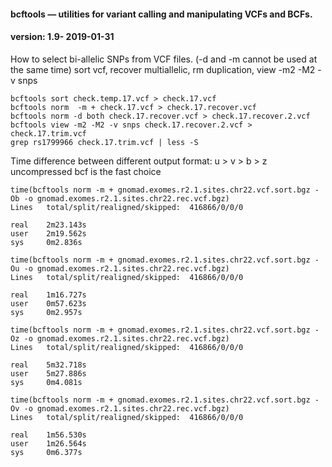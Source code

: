 #### bcftools — utilities for variant calling and manipulating VCFs and BCFs.
#### version: 1.9- 2019-01-31

How to select bi-allelic SNPs from VCF files. (-d and -m cannot be used at the same time)
sort vcf, recover multiallelic, rm duplication, view -m2 -M2 -v snps
```
bcftools sort check.temp.17.vcf > check.17.vcf
bcftools norm  -m + check.17.vcf > check.17.recover.vcf
bcftools norm -d both check.17.recover.vcf > check.17.recover.2.vcf
bcftools view -m2 -M2 -v snps check.17.recover.2.vcf > check.17.trim.vcf
grep rs1799966 check.17.trim.vcf | less -S 
```
Time difference between different output format: u > v > b > z
uncompressed bcf is the fast choice
```
time(bcftools norm -m + gnomad.exomes.r2.1.sites.chr22.vcf.sort.bgz -Ob -o gnomad.exomes.r2.1.sites.chr22.rec.vcf.bgz)
Lines   total/split/realigned/skipped:  416866/0/0/0

real    2m23.143s
user    2m19.562s
sys     0m2.836s

time(bcftools norm -m + gnomad.exomes.r2.1.sites.chr22.vcf.sort.bgz -Ou -o gnomad.exomes.r2.1.sites.chr22.rec.vcf.bgz)
Lines   total/split/realigned/skipped:  416866/0/0/0

real    1m16.727s
user    0m57.623s
sys     0m2.957s

time(bcftools norm -m + gnomad.exomes.r2.1.sites.chr22.vcf.sort.bgz -Oz -o gnomad.exomes.r2.1.sites.chr22.rec.vcf.bgz)
Lines   total/split/realigned/skipped:  416866/0/0/0

real    5m32.718s
user    5m27.886s
sys     0m4.081s

time(bcftools norm -m + gnomad.exomes.r2.1.sites.chr22.vcf.sort.bgz -Ov -o gnomad.exomes.r2.1.sites.chr22.rec.vcf.bgz)
Lines   total/split/realigned/skipped:  416866/0/0/0

real    1m56.530s
user    1m26.564s
sys     0m6.377s
```
